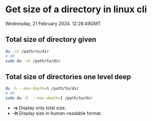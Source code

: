 # Get size of a directory in linux cli

Wednesday, 21 February 2024. 12:28:49GMT

## Total size of directory given

```bash
du -sh /path/to/dir
# OR
sudo du -sh /path/to/dir
```

## Total size of directories one level deep

```bash
du -h --max-depth=1 /path/to/dir
# OR
sudo du -h  --max-depth=1 /path/to/dir
```

- **-s** Display only total size.
- **-h** Display size in human-readable format.
